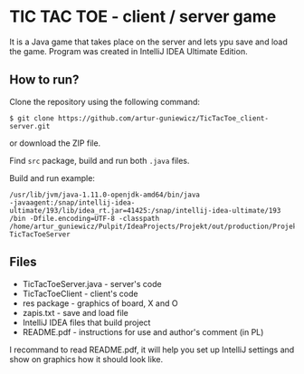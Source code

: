 # TIC TAC TOE - client / server game

It is a Java game that takes place on the server and lets ypu save and load the game.
Program was created in IntelliJ IDEA Ultimate Edition.

## How to run?

Clone the repository using the following command:
```
$ git clone https://github.com/artur-guniewicz/TicTacToe_client-server.git
```
or download the ZIP file.

Find ```src``` package, build and run both ```.java``` files.

Build and run example:
```
/usr/lib/jvm/java-1.11.0-openjdk-amd64/bin/java
-javaagent:/snap/intellij-idea-ultimate/193/lib/idea_rt.jar=41425:/snap/intellij-idea-ultimate/193
/bin -Dfile.encoding=UTF-8 -classpath
/home/artur_guniewicz/Pulpit/IdeaProjects/Projekt/out/production/Projekt TicTacToeServer
```

## Files

* TicTacToeServer.java - server's code
* TicTacToeClient - client's code
* res package - graphics of board, X and O
* zapis.txt - save and load file
* IntelliJ IDEA files that build project
* README.pdf - instructions for use and author's comment (in PL)

I recommand to read README.pdf, it will help you set up IntelliJ settings and show on graphics how it should look like.
